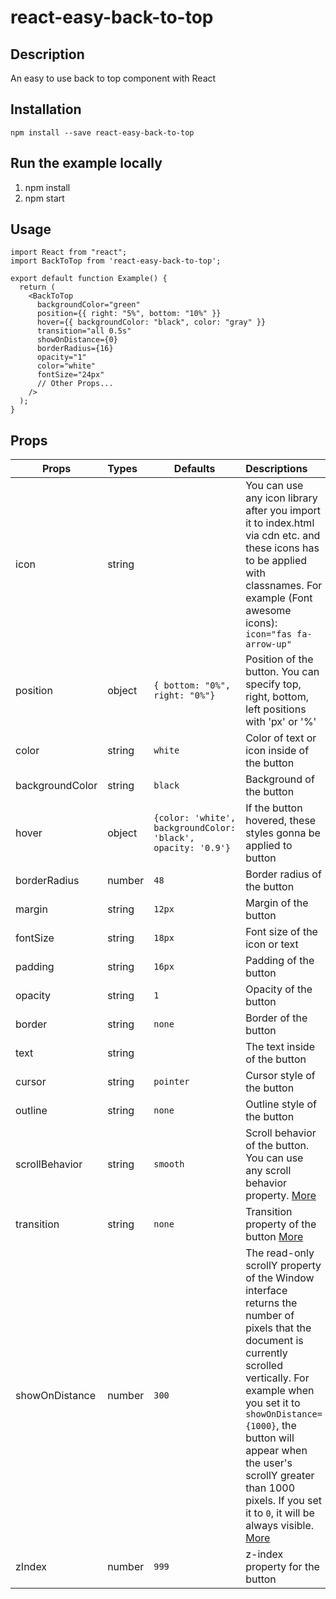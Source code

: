 # react-easy-back-to-top

## Description

An easy to use back to top component with React

## Installation

`npm install --save react-easy-back-to-top`

## Run the example locally

1. npm install
2. npm start

## Usage

```
import React from "react";
import BackToTop from 'react-easy-back-to-top';

export default function Example() {
  return (
    <BackToTop
      backgroundColor="green"
      position={{ right: "5%", bottom: "10%" }}
      hover={{ backgroundColor: "black", color: "gray" }}
      transition="all 0.5s"
      showOnDistance={0}
      borderRadius={16}
      opacity="1"
      color="white"
      fontSize="24px"
      // Other Props...
    />
  );
}

```

## Props

| Props           | Types  | Defaults                                                     | Descriptions                                                                                                                                                                                                                                                                                                                                                                                      |
| --------------- | :----- | ------------------------------------------------------------ | :------------------------------------------------------------------------------------------------------------------------------------------------------------------------------------------------------------------------------------------------------------------------------------------------------------------------------------------------------------------------------------------------ |
| icon            | string |                                                              | You can use any icon library after you import it to index.html via cdn etc. and these icons has to be applied with classnames. For example (Font awesome icons): `icon="fas fa-arrow-up"`                                                                                                                                                                                                         |
| position        | object | `{ bottom: "0%", right: "0%"}`                               | Position of the button. You can specify top, right, bottom, left positions with 'px' or '%'                                                                                                                                                                                                                                                                                                       |
| color           | string | `white`                                                      | Color of text or icon inside of the button                                                                                                                                                                                                                                                                                                                                                        |
| backgroundColor | string | `black`                                                      | Background of the button                                                                                                                                                                                                                                                                                                                                                                          |
| hover           | object | `{color: 'white', backgroundColor: 'black', opacity: '0.9'}` | If the button hovered, these styles gonna be applied to button                                                                                                                                                                                                                                                                                                                                    |
| borderRadius    | number | `48`                                                         | Border radius of the button                                                                                                                                                                                                                                                                                                                                                                       |
| margin          | string | `12px`                                                       | Margin of the button                                                                                                                                                                                                                                                                                                                                                                              |
| fontSize        | string | `18px`                                                       | Font size of the icon or text                                                                                                                                                                                                                                                                                                                                                                     |
| padding         | string | `16px`                                                       | Padding of the button                                                                                                                                                                                                                                                                                                                                                                             |
| opacity         | string | `1`                                                          | Opacity of the button                                                                                                                                                                                                                                                                                                                                                                             |
| border          | string | `none`                                                       | Border of the button                                                                                                                                                                                                                                                                                                                                                                              |
| text            | string |                                                              | The text inside of the button                                                                                                                                                                                                                                                                                                                                                                     |
| cursor          | string | `pointer`                                                    | Cursor style of the button                                                                                                                                                                                                                                                                                                                                                                        |
| outline         | string | `none`                                                       | Outline style of the button                                                                                                                                                                                                                                                                                                                                                                       |
| scrollBehavior  | string | `smooth`                                                     | Scroll behavior of the button. You can use any scroll behavior property. [More](https://developer.mozilla.org/en-US/docs/Web/CSS/scroll-behavior)                                                                                                                                                                                                                                                 |
| transition      | string | `none`                                                       | Transition property of the button [More](https://developer.mozilla.org/en-US/docs/Web/CSS/transition)                                                                                                                                                                                                                                                                                             |
| showOnDistance  | number | `300`                                                        | The read-only scrollY property of the Window interface returns the number of pixels that the document is currently scrolled vertically. For example when you set it to `showOnDistance={1000}`, the button will appear when the user's scrollY greater than 1000 pixels. If you set it to `0`, it will be always visible. [More](https://developer.mozilla.org/en-US/docs/Web/API/Window/scrollY) |
| zIndex          | number | `999`                                                        | z-index property for the button                                                                                                                                                                                                                                                                                                                                                                   |
